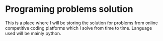 # Programing problems solution
This is a place where I will be storing the solution for problems from online competitive coding platforms which I solve from time to time.
Language used will be mainly python.
